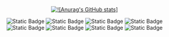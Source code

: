 <!--
**RottenSea/RottenSea** is a ✨ _special_ ✨ repository because its `README.md` (this file) appears on your GitHub profile.

Here are some ideas to get you started:

- 🔭 I’m currently working on ...
- 🌱 I’m currently learning ...
- 👯 I’m looking to collaborate on ...
- 🤔 I’m looking for help with ...
- 💬 Ask me about ...
- 📫 How to reach me: ...
- 😄 Pronouns: ...
- ⚡ Fun fact: ...
-->

<div align="center">
    <a href="#"><img alt="![Anurag's GitHub stats]" src="https://github-readme-stats.vercel.app/api?username=RottenSea&theme=dark&show_icons=true"></a>
    
![Static Badge](https://img.shields.io/badge/C-03599C?logo=c&logoColor=white)
![Static Badge](https://img.shields.io/badge/C%2B%2B-9C033A?logo=cplusplus&logoColor=white)
![Static Badge](https://img.shields.io/badge/HTML-E34F26?logo=html5&logoColor=white)
![Static Badge](https://img.shields.io/badge/CSS-1572B6?logo=css3&logoColor=white)
![Static Badge](https://img.shields.io/badge/JavaScript-C5A600?logo=javascript&logoColor=white)
![Static Badge](https://img.shields.io/badge/npm-CB3837?logo=npm&logoColor=white)
![Static Badge](https://img.shields.io/badge/Node.js-5FA04E?logo=nodedotjs&logoColor=white)
![Static Badge](https://img.shields.io/badge/Electron-47848F?logo=electron&logoColor=white)
</div>






